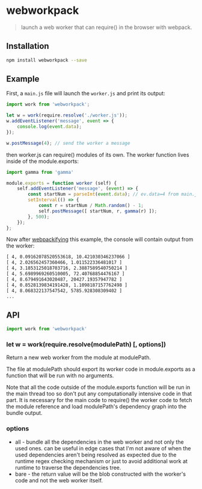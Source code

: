 # webworkpack

> launch a web worker that can require() in the browser with webpack.

## Installation

```bash
npm install webworkpack --save
```

## Example

First, a `main.js` file will launch the `worker.js` and print its output:

```js
import work from 'webworkpack';

let w = work(require.resolve('./worker.js'));
w.addEventListener('message', event => {
    console.log(event.data);
});

w.postMessage(4); // send the worker a message
```

then worker.js can require() modules of its own. The worker function lives inside of the module.exports:

```js
import gamma from 'gamma'

module.exports = function worker (self) {
    self.addEventListener('message', (event) => {
        const startNum = parseInt(event.data); // ev.data=4 from main.js
        setInterval(() => {
            const r = startNum / Math.random() - 1;
            self.postMessage([ startNum, r, gamma(r) ]);
        }, 500);
    });
};
```

Now after [webpackifying](https://webpack.github.io/) this example, the console will contain output from the worker:

```txt
[ 4, 0.09162078520553618, 10.421030346237066 ]
[ 4, 2.026562457360466, 1.011522336481017 ]
[ 4, 3.1853125018703716, 2.3887589540750214 ]
[ 4, 5.6989969260510005, 72.40768854476167 ]
[ 4, 8.679491643020487, 20427.19357947782 ]
[ 4, 0.8528139834191428, 1.1098187157762498 ]
[ 4, 8.068322137547542, 5785.928308309402 ]
...
```

## API

```js
import work from 'webworkpack'
```

### let w = work(require.resolve(modulePath) [, options])

Return a new web worker from the module at modulePath.

The file at modulePath should export its worker code in module.exports as a function that will be run with no arguments.

Note that all the code outside of the module.exports function will be run in the main thread too so don't put any computationally intensive code in that part. It is necessary for the main code to require() the worker code to fetch the module reference and load modulePath's dependency graph into the bundle output.

### options

* all - bundle all the dependencies in the web worker and not only the used ones. can be useful in edge cases that I'm not aware of when the used dependencies aren't being resolved as expected due to the runtime regex checking mechanism or just to avoid additional work at runtime to traverse the dependencies tree.
* bare - the return value will be the blob constructed with the worker's code and not the web worker itself.
 
